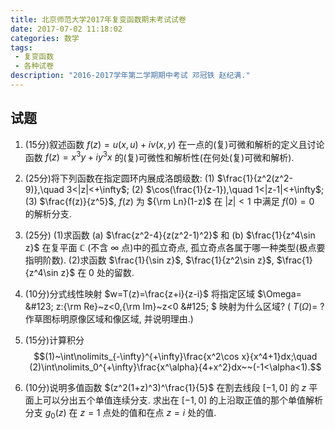 ```yaml
---
title: 北京师范大学2017年复变函数期末考试试卷
date: 2017-07-02 11:18:02
categories: 数学
tags:
 - 复变函数
 - 各种试卷
description: "2016-2017学年第二学期期中考试 邓冠铁 赵纪满."
---
```


## 试题

1. (15分)叙述函数 $f(z)=u(x,u)+iv(x,y)$ 在一点的(复)可微和解析的定义且讨论函数 $f(z)=x^3y+iy^3x$ 的(复)可微性和解析性(在何处(复)可微和解析).

2. (25分)将下列函数在指定圆环内展成洛朗级数:
    (1) $\frac{1}{z^2(z^2-9)},\quad 3<|z|<+\infty$;
    (2) $\cos(\frac{1}{z-1}),\quad 1<|z-1|<+\infty$;
    (3) $\frac{f(z)}{z^5}$, $f(z)$ 为 ${\rm Ln}(1-z)$ 在 $|z|<1$ 中满足 $f(0)=0$ 的解析分支.

3. (25分)
    (1)求函数 (a) $\frac{z^2-4}{z(z^2-1)^2}$ 和 (b) $\frac{1}{z^4\sin z}$ 在复平面 $\mathbb{C}$ (不含 $\infty$ 点)中的孤立奇点, 孤立奇点各属于哪一种类型(极点要指明阶数).
    (2)求函数 $\frac{1}{\sin z}$, $\frac{1}{z^2\sin z}$, $\frac{1}{z^4\sin z}$ 在 $0$ 处的留数.

4. (10分)分式线性映射 $w=T(z)=\frac{z+i}{z-i}$ 将指定区域 $\Omega= \&#123; z:{\rm Re}~z<0,{\rm Im}~z<0 \&#125; $ 映射为什么区域? ( $T(\Omega)=~?$ 作草图标明原像区域和像区域, 并说明理由.)

5. (15分)计算积分 $$(1)~\int\nolimits_{-\infty}^{+\infty}\frac{x^2\cos x}{x^4+1}dx;\quad (2)\int\nolimits_0^{+\infty}\frac{x^\alpha}{4+x^2}dx~~(-1<\alpha<1).$$

6. (10分)说明多值函数 $(z^2(1+z)^3)^\frac{1}{5}$ 在割去线段 $[-1,0]$ 的 $z$ 平面上可以分出五个单值连续分支. 求出在 $[-1,0]$ 的上沿取正值的那个单值解析分支 $g_0(z)$ 在 $z=1$ 点处的值和在点 $z=i$ 处的值.